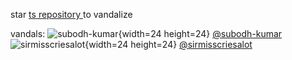 star 
<a href="https://github.com/avi-amalanshu/avi-amalanshu/">
    ts repository
</a> 
to vandalize

vandals: <!-- manual --> ![subodh-kumar](https://avatars.githubusercontent.com/u/8667064){width=24 height=24} [@subodh-kumar](https://github.com/subodh-kumar) ![sirmisscriesalot](https://avatars.githubusercontent.com/u/19360845){width=24 height=24} [@sirmisscriesalot](https://github.com/sirmisscriesalot)
